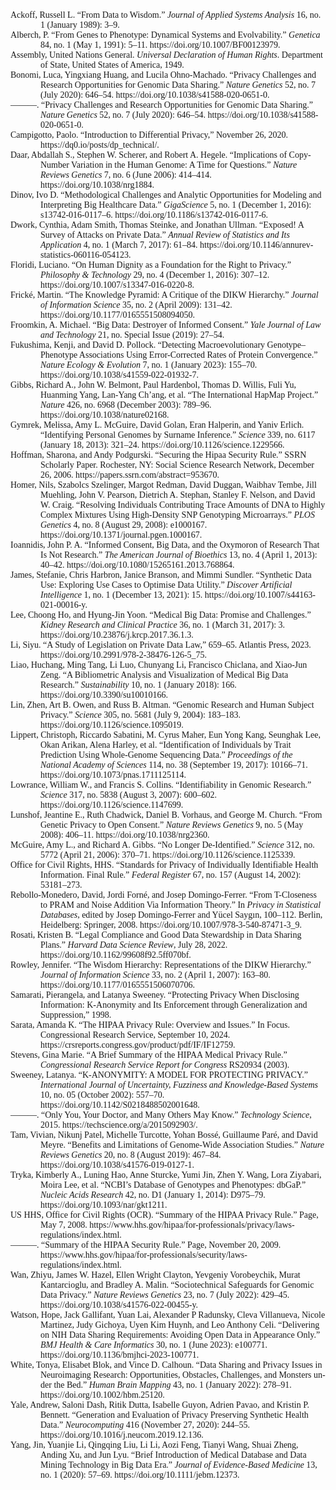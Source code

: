 <html xmlns:o="urn:schemas-microsoft-com:office:office"
xmlns:w="urn:schemas-microsoft-com:office:word"
xmlns:m="http://schemas.microsoft.com/office/2004/12/omml"
xmlns="http://www.w3.org/TR/REC-html40">

<head>
<meta http-equiv=Content-Type content="text/html; charset=utf-8">
</head>

<body lang=EN-US style='tab-interval:.5in;word-wrap:break-word;text-justify-trim:
punctuation'>

<div class=WordSection1>

<p class=MsoNormal style='margin-top:0in;margin-right:0in;margin-bottom:0in;
margin-left:.5in;text-indent:-.5in;line-height:normal;mso-pagination:none;
mso-layout-grid-align:none;text-autospace:none'><span style='font-family:"Times New Roman",serif;
mso-font-kerning:0pt'>Ackoff, Russell L. “From Data to Wisdom.” <i>Journal of
Applied Systems Analysis</i> 16, no. 1 (January 1989): 3–9.<o:p></o:p></span></p>

<p class=MsoNormal style='margin-top:0in;margin-right:0in;margin-bottom:0in;
margin-left:.5in;text-indent:-.5in;line-height:normal;mso-pagination:none;
mso-layout-grid-align:none;text-autospace:none'><span style='font-family:"Times New Roman",serif;
mso-font-kerning:0pt'>Alberch, P. “From Genes to Phenotype: Dynamical Systems
and Evolvability.” <i>Genetica</i> 84, no. 1 (May 1, 1991): 5–11.
https://doi.org/10.1007/BF00123979.<o:p></o:p></span></p>

<p class=MsoNormal style='margin-top:0in;margin-right:0in;margin-bottom:0in;
margin-left:.5in;text-indent:-.5in;line-height:normal;mso-pagination:none;
mso-layout-grid-align:none;text-autospace:none'><span style='font-family:"Times New Roman",serif;
mso-font-kerning:0pt'>Assembly, United Nations General. <i>Universal
Declaration of Human Rights</i>. Department of State, United States of America,
1949.<o:p></o:p></span></p>

<p class=MsoNormal style='margin-top:0in;margin-right:0in;margin-bottom:0in;
margin-left:.5in;text-indent:-.5in;line-height:normal;mso-pagination:none;
mso-layout-grid-align:none;text-autospace:none'><span style='font-family:"Times New Roman",serif;
mso-font-kerning:0pt'>Bonomi, Luca, Yingxiang Huang, and Lucila Ohno-Machado. “Privacy
Challenges and Research Opportunities for Genomic Data Sharing.” <i>Nature
Genetics</i> 52, no. 7 (July 2020): 646–54.
https://doi.org/10.1038/s41588-020-0651-0.<o:p></o:p></span></p>

<p class=MsoNormal style='margin-top:0in;margin-right:0in;margin-bottom:0in;
margin-left:.5in;text-indent:-.5in;line-height:normal;mso-pagination:none;
mso-layout-grid-align:none;text-autospace:none'><span style='font-family:"Times New Roman",serif;
mso-font-kerning:0pt'>———. “Privacy Challenges and Research Opportunities for
Genomic Data Sharing.” <i>Nature Genetics</i> 52, no. 7 (July 2020): 646–54.
https://doi.org/10.1038/s41588-020-0651-0.<o:p></o:p></span></p>

<p class=MsoNormal style='margin-top:0in;margin-right:0in;margin-bottom:0in;
margin-left:.5in;text-indent:-.5in;line-height:normal;mso-pagination:none;
mso-layout-grid-align:none;text-autospace:none'><span style='font-family:"Times New Roman",serif;
mso-font-kerning:0pt'>Campigotto, Paolo. “Introduction to Differential Privacy,”
November 26, 2020. https://dq0.io/posts/dp_technical/.<o:p></o:p></span></p>

<p class=MsoNormal style='margin-top:0in;margin-right:0in;margin-bottom:0in;
margin-left:.5in;text-indent:-.5in;line-height:normal;mso-pagination:none;
mso-layout-grid-align:none;text-autospace:none'><span style='font-family:"Times New Roman",serif;
mso-font-kerning:0pt'>Daar, Abdallah S., Stephen W. Scherer, and Robert A.
Hegele. “Implications of Copy-Number Variation in the Human Genome: A Time for
Questions.” <i>Nature Reviews Genetics</i> 7, no. 6 (June 2006): 414–414.
https://doi.org/10.1038/nrg1884.<o:p></o:p></span></p>

<p class=MsoNormal style='margin-top:0in;margin-right:0in;margin-bottom:0in;
margin-left:.5in;text-indent:-.5in;line-height:normal;mso-pagination:none;
mso-layout-grid-align:none;text-autospace:none'><span style='font-family:"Times New Roman",serif;
mso-font-kerning:0pt'>Dinov, Ivo D. “Methodological Challenges and Analytic
Opportunities for Modeling and Interpreting Big Healthcare Data.” <i>GigaScience</i>
5, no. 1 (December 1, 2016): s13742-016-0117–6.
https://doi.org/10.1186/s13742-016-0117-6.<o:p></o:p></span></p>

<p class=MsoNormal style='margin-top:0in;margin-right:0in;margin-bottom:0in;
margin-left:.5in;text-indent:-.5in;line-height:normal;mso-pagination:none;
mso-layout-grid-align:none;text-autospace:none'><span style='font-family:"Times New Roman",serif;
mso-font-kerning:0pt'>Dwork, Cynthia, Adam Smith, Thomas Steinke, and Jonathan
Ullman. “Exposed! A Survey of Attacks on Private Data.” <i>Annual Review of
Statistics and Its Application</i> 4, no. 1 (March 7, 2017): 61–84.
https://doi.org/10.1146/annurev-statistics-060116-054123.<o:p></o:p></span></p>

<p class=MsoNormal style='margin-top:0in;margin-right:0in;margin-bottom:0in;
margin-left:.5in;text-indent:-.5in;line-height:normal;mso-pagination:none;
mso-layout-grid-align:none;text-autospace:none'><span style='font-family:"Times New Roman",serif;
mso-font-kerning:0pt'>Floridi, Luciano. “On Human Dignity as a Foundation for
the Right to Privacy.” <i>Philosophy &amp; Technology</i> 29, no. 4 (December
1, 2016): 307–12. https://doi.org/10.1007/s13347-016-0220-8.<o:p></o:p></span></p>

<p class=MsoNormal style='margin-top:0in;margin-right:0in;margin-bottom:0in;
margin-left:.5in;text-indent:-.5in;line-height:normal;mso-pagination:none;
mso-layout-grid-align:none;text-autospace:none'><span style='font-family:"Times New Roman",serif;
mso-font-kerning:0pt'>Frické, Martin. “The Knowledge Pyramid: A Critique of the
DIKW Hierarchy.” <i>Journal of Information Science</i> 35, no. 2 (April 2009):
131–42. https://doi.org/10.1177/0165551508094050.<o:p></o:p></span></p>

<p class=MsoNormal style='margin-top:0in;margin-right:0in;margin-bottom:0in;
margin-left:.5in;text-indent:-.5in;line-height:normal;mso-pagination:none;
mso-layout-grid-align:none;text-autospace:none'><span style='font-family:"Times New Roman",serif;
mso-font-kerning:0pt'>Froomkin, A. Michael. “Big Data: Destroyer of Informed
Consent.” <i>Yale Journal of Law and Technology</i> 21, no. Special Issue
(2019): 27–54.<o:p></o:p></span></p>

<p class=MsoNormal style='margin-top:0in;margin-right:0in;margin-bottom:0in;
margin-left:.5in;text-indent:-.5in;line-height:normal;mso-pagination:none;
mso-layout-grid-align:none;text-autospace:none'><span style='font-family:"Times New Roman",serif;
mso-font-kerning:0pt'>Fukushima, Kenji, and David D. Pollock. “Detecting
Macroevolutionary Genotype–Phenotype Associations Using Error-Corrected Rates
of Protein Convergence.” <i>Nature Ecology &amp; Evolution</i> 7, no. 1
(January 2023): 155–70. https://doi.org/10.1038/s41559-022-01932-7.<o:p></o:p></span></p>

<p class=MsoNormal style='margin-top:0in;margin-right:0in;margin-bottom:0in;
margin-left:.5in;text-indent:-.5in;line-height:normal;mso-pagination:none;
mso-layout-grid-align:none;text-autospace:none'><span style='font-family:"Times New Roman",serif;
mso-font-kerning:0pt'>Gibbs, Richard A., John W. Belmont, Paul Hardenbol,
Thomas D. Willis, Fuli Yu, Huanming Yang, Lan-Yang Ch’ang, et al. “The
International HapMap Project.” <i>Nature</i> 426, no. 6968 (December 2003): 789–96.
https://doi.org/10.1038/nature02168.<o:p></o:p></span></p>

<p class=MsoNormal style='margin-top:0in;margin-right:0in;margin-bottom:0in;
margin-left:.5in;text-indent:-.5in;line-height:normal;mso-pagination:none;
mso-layout-grid-align:none;text-autospace:none'><span style='font-family:"Times New Roman",serif;
mso-font-kerning:0pt'>Gymrek, Melissa, Amy L. McGuire, David Golan, Eran
Halperin, and Yaniv Erlich. “Identifying Personal Genomes by Surname Inference.”
<i>Science</i> 339, no. 6117 (January 18, 2013): 321–24.
https://doi.org/10.1126/science.1229566.<o:p></o:p></span></p>

<p class=MsoNormal style='margin-top:0in;margin-right:0in;margin-bottom:0in;
margin-left:.5in;text-indent:-.5in;line-height:normal;mso-pagination:none;
mso-layout-grid-align:none;text-autospace:none'><span style='font-family:"Times New Roman",serif;
mso-font-kerning:0pt'>Hoffman, Sharona, and Andy Podgurski. “Securing the Hipaa
Security Rule.” SSRN Scholarly Paper. Rochester, NY: Social Science Research
Network, December 26, 2006. https://papers.ssrn.com/abstract=953670.<o:p></o:p></span></p>

<p class=MsoNormal style='margin-top:0in;margin-right:0in;margin-bottom:0in;
margin-left:.5in;text-indent:-.5in;line-height:normal;mso-pagination:none;
mso-layout-grid-align:none;text-autospace:none'><span style='font-family:"Times New Roman",serif;
mso-font-kerning:0pt'>Homer, Nils, Szabolcs Szelinger, Margot Redman, David
Duggan, Waibhav Tembe, Jill Muehling, John V. Pearson, Dietrich A. Stephan,
Stanley F. Nelson, and David W. Craig. “Resolving Individuals Contributing
Trace Amounts of DNA to Highly Complex Mixtures Using High-Density SNP
Genotyping Microarrays.” <i>PLOS Genetics</i> 4, no. 8 (August 29, 2008):
e1000167. https://doi.org/10.1371/journal.pgen.1000167.<o:p></o:p></span></p>

<p class=MsoNormal style='margin-top:0in;margin-right:0in;margin-bottom:0in;
margin-left:.5in;text-indent:-.5in;line-height:normal;mso-pagination:none;
mso-layout-grid-align:none;text-autospace:none'><span style='font-family:"Times New Roman",serif;
mso-font-kerning:0pt'>Ioannidis, John P. A. “Informed Consent, Big Data, and
the Oxymoron of Research That Is Not Research.” <i>The American Journal of
Bioethics</i> 13, no. 4 (April 1, 2013): 40–42.
https://doi.org/10.1080/15265161.2013.768864.<o:p></o:p></span></p>

<p class=MsoNormal style='margin-top:0in;margin-right:0in;margin-bottom:0in;
margin-left:.5in;text-indent:-.5in;line-height:normal;mso-pagination:none;
mso-layout-grid-align:none;text-autospace:none'><span style='font-family:"Times New Roman",serif;
mso-font-kerning:0pt'>James, Stefanie, Chris Harbron, Janice Branson, and Mimmi
Sundler. “Synthetic Data Use: Exploring Use Cases to Optimise Data Utility.” <i>Discover
Artificial Intelligence</i> 1, no. 1 (December 13, 2021): 15.
https://doi.org/10.1007/s44163-021-00016-y.<o:p></o:p></span></p>

<p class=MsoNormal style='margin-top:0in;margin-right:0in;margin-bottom:0in;
margin-left:.5in;text-indent:-.5in;line-height:normal;mso-pagination:none;
mso-layout-grid-align:none;text-autospace:none'><span style='font-family:"Times New Roman",serif;
mso-font-kerning:0pt'>Lee, Choong Ho, and Hyung-Jin Yoon. “Medical Big Data:
Promise and Challenges.” <i>Kidney Research and Clinical Practice</i> 36, no. 1
(March 31, 2017): 3. https://doi.org/10.23876/j.krcp.2017.36.1.3.<o:p></o:p></span></p>

<p class=MsoNormal style='margin-top:0in;margin-right:0in;margin-bottom:0in;
margin-left:.5in;text-indent:-.5in;line-height:normal;mso-pagination:none;
mso-layout-grid-align:none;text-autospace:none'><span style='font-family:"Times New Roman",serif;
mso-font-kerning:0pt'>Li, Siyu. “A Study of Legislation on Private Data Law,”
659–65. Atlantis Press, 2023. https://doi.org/10.2991/978-2-38476-126-5_75.<o:p></o:p></span></p>

<p class=MsoNormal style='margin-top:0in;margin-right:0in;margin-bottom:0in;
margin-left:.5in;text-indent:-.5in;line-height:normal;mso-pagination:none;
mso-layout-grid-align:none;text-autospace:none'><span style='font-family:"Times New Roman",serif;
mso-font-kerning:0pt'>Liao, Huchang, Ming Tang, Li Luo, Chunyang Li, Francisco
Chiclana, and Xiao-Jun Zeng. “A Bibliometric Analysis and Visualization of
Medical Big Data Research.” <i>Sustainability</i> 10, no. 1 (January 2018):
166. https://doi.org/10.3390/su10010166.<o:p></o:p></span></p>

<p class=MsoNormal style='margin-top:0in;margin-right:0in;margin-bottom:0in;
margin-left:.5in;text-indent:-.5in;line-height:normal;mso-pagination:none;
mso-layout-grid-align:none;text-autospace:none'><span style='font-family:"Times New Roman",serif;
mso-font-kerning:0pt'>Lin, Zhen, Art B. Owen, and Russ B. Altman. “Genomic
Research and Human Subject Privacy.” <i>Science</i> 305, no. 5681 (July 9,
2004): 183–183. https://doi.org/10.1126/science.1095019.<o:p></o:p></span></p>

<p class=MsoNormal style='margin-top:0in;margin-right:0in;margin-bottom:0in;
margin-left:.5in;text-indent:-.5in;line-height:normal;mso-pagination:none;
mso-layout-grid-align:none;text-autospace:none'><span style='font-family:"Times New Roman",serif;
mso-font-kerning:0pt'>Lippert, Christoph, Riccardo Sabatini, M. Cyrus Maher,
Eun Yong Kang, Seunghak Lee, Okan Arikan, Alena Harley, et al. “Identification
of Individuals by Trait Prediction Using Whole-Genome Sequencing Data.” <i>Proceedings
of the National Academy of Sciences</i> 114, no. 38 (September 19, 2017): 10166–71.
https://doi.org/10.1073/pnas.1711125114.<o:p></o:p></span></p>

<p class=MsoNormal style='margin-top:0in;margin-right:0in;margin-bottom:0in;
margin-left:.5in;text-indent:-.5in;line-height:normal;mso-pagination:none;
mso-layout-grid-align:none;text-autospace:none'><span style='font-family:"Times New Roman",serif;
mso-font-kerning:0pt'>Lowrance, William W., and Francis S. Collins. “Identifiability
in Genomic Research.” <i>Science</i> 317, no. 5838 (August 3, 2007): 600–602.
https://doi.org/10.1126/science.1147699.<o:p></o:p></span></p>

<p class=MsoNormal style='margin-top:0in;margin-right:0in;margin-bottom:0in;
margin-left:.5in;text-indent:-.5in;line-height:normal;mso-pagination:none;
mso-layout-grid-align:none;text-autospace:none'><span style='font-family:"Times New Roman",serif;
mso-font-kerning:0pt'>Lunshof, Jeantine E., Ruth Chadwick, Daniel B. Vorhaus,
and George M. Church. “From Genetic Privacy to Open Consent.” <i>Nature Reviews
Genetics</i> 9, no. 5 (May 2008): 406–11. https://doi.org/10.1038/nrg2360.<o:p></o:p></span></p>

<p class=MsoNormal style='margin-top:0in;margin-right:0in;margin-bottom:0in;
margin-left:.5in;text-indent:-.5in;line-height:normal;mso-pagination:none;
mso-layout-grid-align:none;text-autospace:none'><span style='font-family:"Times New Roman",serif;
mso-font-kerning:0pt'>McGuire, Amy L., and Richard A. Gibbs. “No Longer
De-Identified.” <i>Science</i> 312, no. 5772 (April 21, 2006): 370–71.
https://doi.org/10.1126/science.1125339.<o:p></o:p></span></p>

<p class=MsoNormal style='margin-top:0in;margin-right:0in;margin-bottom:0in;
margin-left:.5in;text-indent:-.5in;line-height:normal;mso-pagination:none;
mso-layout-grid-align:none;text-autospace:none'><span style='font-family:"Times New Roman",serif;
mso-font-kerning:0pt'>Office for Civil Rights, HHS. “Standards for Privacy of
Individually Identifiable Health Information. Final Rule.” <i>Federal Register</i>
67, no. 157 (August 14, 2002): 53181–273.<o:p></o:p></span></p>

<p class=MsoNormal style='margin-top:0in;margin-right:0in;margin-bottom:0in;
margin-left:.5in;text-indent:-.5in;line-height:normal;mso-pagination:none;
mso-layout-grid-align:none;text-autospace:none'><span style='font-family:"Times New Roman",serif;
mso-font-kerning:0pt'>Rebollo-Monedero, David, Jordi Forné, and Josep
Domingo-Ferrer. “From T-Closeness to PRAM and Noise Addition Via Information
Theory.” In <i>Privacy in Statistical Databases</i>, edited by Josep
Domingo-Ferrer and Yücel Saygın, 100–112. Berlin, Heidelberg: Springer, 2008.
https://doi.org/10.1007/978-3-540-87471-3_9.<o:p></o:p></span></p>

<p class=MsoNormal style='margin-top:0in;margin-right:0in;margin-bottom:0in;
margin-left:.5in;text-indent:-.5in;line-height:normal;mso-pagination:none;
mso-layout-grid-align:none;text-autospace:none'><span style='font-family:"Times New Roman",serif;
mso-font-kerning:0pt'>Rosati, Kristen B. “Legal Compliance and Good Data
Stewardship in Data Sharing Plans.” <i>Harvard Data Science Review</i>, July
28, 2022. https://doi.org/10.1162/99608f92.5ff070bf.<o:p></o:p></span></p>

<p class=MsoNormal style='margin-top:0in;margin-right:0in;margin-bottom:0in;
margin-left:.5in;text-indent:-.5in;line-height:normal;mso-pagination:none;
mso-layout-grid-align:none;text-autospace:none'><span style='font-family:"Times New Roman",serif;
mso-font-kerning:0pt'>Rowley, Jennifer. “The Wisdom Hierarchy: Representations
of the DIKW Hierarchy.” <i>Journal of Information Science</i> 33, no. 2 (April
1, 2007): 163–80. https://doi.org/10.1177/0165551506070706.<o:p></o:p></span></p>

<p class=MsoNormal style='margin-top:0in;margin-right:0in;margin-bottom:0in;
margin-left:.5in;text-indent:-.5in;line-height:normal;mso-pagination:none;
mso-layout-grid-align:none;text-autospace:none'><span style='font-family:"Times New Roman",serif;
mso-font-kerning:0pt'>Samarati, Pierangela, and Latanya Sweeney. “Protecting
Privacy When Disclosing Information: K-Anonymity and Its Enforcement through
Generalization and Suppression,” 1998.<o:p></o:p></span></p>

<p class=MsoNormal style='margin-top:0in;margin-right:0in;margin-bottom:0in;
margin-left:.5in;text-indent:-.5in;line-height:normal;mso-pagination:none;
mso-layout-grid-align:none;text-autospace:none'><span style='font-family:"Times New Roman",serif;
mso-font-kerning:0pt'>Sarata, Amanda K. “The HIPAA Privacy Rule: Overview and
Issues.” In Focus. Congressional Research Service, September 10, 2024.
https://crsreports.congress.gov/product/pdf/IF/IF12759.<o:p></o:p></span></p>

<p class=MsoNormal style='margin-top:0in;margin-right:0in;margin-bottom:0in;
margin-left:.5in;text-indent:-.5in;line-height:normal;mso-pagination:none;
mso-layout-grid-align:none;text-autospace:none'><span style='font-family:"Times New Roman",serif;
mso-font-kerning:0pt'>Stevens, Gina Marie. “A Brief Summary of the HIPAA
Medical Privacy Rule.” <i>Congressional Research Service Report for Congress</i>
RS20934 (2003).<o:p></o:p></span></p>

<p class=MsoNormal style='margin-top:0in;margin-right:0in;margin-bottom:0in;
margin-left:.5in;text-indent:-.5in;line-height:normal;mso-pagination:none;
mso-layout-grid-align:none;text-autospace:none'><span style='font-family:"Times New Roman",serif;
mso-font-kerning:0pt'>Sweeney, Latanya. “K-ANONYMITY: A MODEL FOR PROTECTING
PRIVACY.” <i>International Journal of Uncertainty, Fuzziness and
Knowledge-Based Systems</i> 10, no. 05 (October 2002): 557–70.
https://doi.org/10.1142/S0218488502001648.<o:p></o:p></span></p>

<p class=MsoNormal style='margin-top:0in;margin-right:0in;margin-bottom:0in;
margin-left:.5in;text-indent:-.5in;line-height:normal;mso-pagination:none;
mso-layout-grid-align:none;text-autospace:none'><span style='font-family:"Times New Roman",serif;
mso-font-kerning:0pt'>———. “Only You, Your Doctor, and Many Others May Know.” <i>Technology
Science</i>, 2015. https://techscience.org/a/2015092903/.<o:p></o:p></span></p>

<p class=MsoNormal style='margin-top:0in;margin-right:0in;margin-bottom:0in;
margin-left:.5in;text-indent:-.5in;line-height:normal;mso-pagination:none;
mso-layout-grid-align:none;text-autospace:none'><span style='font-family:"Times New Roman",serif;
mso-font-kerning:0pt'>Tam, Vivian, Nikunj Patel, Michelle Turcotte, Yohan Bossé,
Guillaume Paré, and David Meyre. “Benefits and Limitations of Genome-Wide
Association Studies.” <i>Nature Reviews Genetics</i> 20, no. 8 (August 2019):
467–84. https://doi.org/10.1038/s41576-019-0127-1.<o:p></o:p></span></p>

<p class=MsoNormal style='margin-top:0in;margin-right:0in;margin-bottom:0in;
margin-left:.5in;text-indent:-.5in;line-height:normal;mso-pagination:none;
mso-layout-grid-align:none;text-autospace:none'><span style='font-family:"Times New Roman",serif;
mso-font-kerning:0pt'>Tryka, Kimberly A., Luning Hao, Anne Sturcke, Yumi Jin,
Zhen Y. Wang, Lora Ziyabari, Moira Lee, et al. “NCBI’s Database of Genotypes
and Phenotypes: dbGaP.” <i>Nucleic Acids Research</i> 42, no. D1 (January 1,
2014): D975–79. https://doi.org/10.1093/nar/gkt1211.<o:p></o:p></span></p>

<p class=MsoNormal style='margin-top:0in;margin-right:0in;margin-bottom:0in;
margin-left:.5in;text-indent:-.5in;line-height:normal;mso-pagination:none;
mso-layout-grid-align:none;text-autospace:none'><span style='font-family:"Times New Roman",serif;
mso-font-kerning:0pt'>US HHS, Office for Civil Rights (OCR). “Summary of the
HIPAA Privacy Rule.” Page, May 7, 2008.
https://www.hhs.gov/hipaa/for-professionals/privacy/laws-regulations/index.html.<o:p></o:p></span></p>

<p class=MsoNormal style='margin-top:0in;margin-right:0in;margin-bottom:0in;
margin-left:.5in;text-indent:-.5in;line-height:normal;mso-pagination:none;
mso-layout-grid-align:none;text-autospace:none'><span style='font-family:"Times New Roman",serif;
mso-font-kerning:0pt'>———. “Summary of the HIPAA Security Rule.” Page, November
20, 2009.
https://www.hhs.gov/hipaa/for-professionals/security/laws-regulations/index.html.<o:p></o:p></span></p>

<p class=MsoNormal style='margin-top:0in;margin-right:0in;margin-bottom:0in;
margin-left:.5in;text-indent:-.5in;line-height:normal;mso-pagination:none;
mso-layout-grid-align:none;text-autospace:none'><span style='font-family:"Times New Roman",serif;
mso-font-kerning:0pt'>Wan, Zhiyu, James W. Hazel, Ellen Wright Clayton,
Yevgeniy Vorobeychik, Murat Kantarcioglu, and Bradley A. Malin. “Sociotechnical
Safeguards for Genomic Data Privacy.” <i>Nature Reviews Genetics</i> 23, no. 7
(July 2022): 429–45. https://doi.org/10.1038/s41576-022-00455-y.<o:p></o:p></span></p>

<p class=MsoNormal style='margin-top:0in;margin-right:0in;margin-bottom:0in;
margin-left:.5in;text-indent:-.5in;line-height:normal;mso-pagination:none;
mso-layout-grid-align:none;text-autospace:none'><span style='font-family:"Times New Roman",serif;
mso-font-kerning:0pt'>Watson, Hope, Jack Gallifant, Yuan Lai, Alexander P
Radunsky, Cleva Villanueva, Nicole Martinez, Judy Gichoya, Uyen Kim Huynh, and
Leo Anthony Celi. “Delivering on NIH Data Sharing Requirements: Avoiding Open
Data in Appearance Only.” <i>BMJ Health &amp; Care Informatics</i> 30, no. 1
(June 2023): e100771. https://doi.org/10.1136/bmjhci-2023-100771.<o:p></o:p></span></p>

<p class=MsoNormal style='margin-top:0in;margin-right:0in;margin-bottom:0in;
margin-left:.5in;text-indent:-.5in;line-height:normal;mso-pagination:none;
mso-layout-grid-align:none;text-autospace:none'><span style='font-family:"Times New Roman",serif;
mso-font-kerning:0pt'>White, Tonya, Elisabet Blok, and Vince D. Calhoun. “Data
Sharing and Privacy Issues in Neuroimaging Research: Opportunities, Obstacles,
Challenges, and Monsters under the Bed.” <i>Human Brain Mapping</i> 43, no. 1
(January 2022): 278–91. https://doi.org/10.1002/hbm.25120.<o:p></o:p></span></p>

<p class=MsoNormal style='margin-top:0in;margin-right:0in;margin-bottom:0in;
margin-left:.5in;text-indent:-.5in;line-height:normal;mso-pagination:none;
mso-layout-grid-align:none;text-autospace:none'><span style='font-family:"Times New Roman",serif;
mso-font-kerning:0pt'>Yale, Andrew, Saloni Dash, Ritik Dutta, Isabelle Guyon,
Adrien Pavao, and Kristin P. Bennett. “Generation and Evaluation of Privacy
Preserving Synthetic Health Data.” <i>Neurocomputing</i> 416 (November 27,
2020): 244–55. https://doi.org/10.1016/j.neucom.2019.12.136.<o:p></o:p></span></p>

<p class=MsoNormal style='margin-top:0in;margin-right:0in;margin-bottom:0in;
margin-left:.5in;text-indent:-.5in;line-height:normal;mso-pagination:none;
mso-layout-grid-align:none;text-autospace:none'><span style='font-family:"Times New Roman",serif;
mso-font-kerning:0pt'>Yang, Jin, Yuanjie Li, Qingqing Liu, Li Li, Aozi Feng,
Tianyi Wang, Shuai Zheng, Anding Xu, and Jun Lyu. “Brief Introduction of
Medical Database and Data Mining Technology in Big Data Era.” <i>Journal of
Evidence-Based Medicine</i> 13, no. 1 (2020): 57–69.
https://doi.org/10.1111/jebm.12373.<o:p></o:p></span></p>

</div>

</body>

</html>
